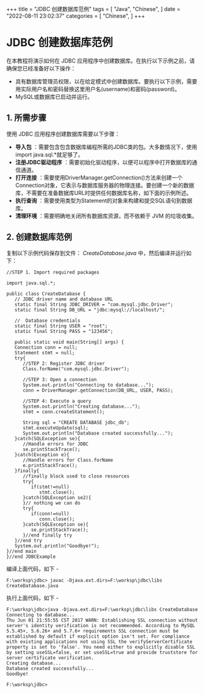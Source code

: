 +++
title = "JDBC 创建数据库范例"
tags = [
"Java",
"Chinese",
]
date = "2022-08-11 23:02:37"
categories = [
"Chinese",
]
+++
# JDBC 创建数据库范例

在本教程将演示如何在 JDBC 应用程序中创建数据库。在执行以下示例之前，请确保您已经准备好以下操作：

  * 具有数据库管理员权限，以在给定模式中创建数据库。要执行以下示例，需要用实际用户名和密码替换这里用户名(username)和密码(password)。
  * MySQL或数据库已启动并运行。



## 1\. 所需步骤

使用 JDBC 应用程序创建数据库需要以下步骤：

  * **导入包** ：需要包含包含数据库编程所需的JDBC类的包。大多数情况下，使用import java.sql.*就足够了。
  * **注册JDBC驱动程序** ：需要初始化驱动程序，以便可以程序中打开数据库的通信通道。
  * **打开连接** ：需要使用DriverManager.getConnection()方法来创建一个Connection对象，它表示与数据库服务器的物理连接。要创建一个新的数据库，不需要在准备数据库URL时提供任何数据库名称，如下面的示例所述。
  * **执行查询** ：需要使用类型为Statement的对象来构建和提交SQL语句到数据库。
  * **清理环境** ：需要明确地关闭所有数据库资源，而不依赖于 JVM 的垃圾收集。



## 2\. 创建数据库范例

复制以下示例代码保存到文件： _CreateDatabase.java_ 中，然后编译并运行如下：

    
    
    //STEP 1. Import required packages
    
    import java.sql.*;
    
    public class CreateDatabase {
       // JDBC driver name and database URL
       static final String JDBC_DRIVER = "com.mysql.jdbc.Driver";  
       static final String DB_URL = "jdbc:mysql://localhost/";
    
       //  Database credentials
       static final String USER = "root";
       static final String PASS = "123456";
    
       public static void main(String[] args) {
       Connection conn = null;
       Statement stmt = null;
       try{
          //STEP 2: Register JDBC driver
          Class.forName("com.mysql.jdbc.Driver");
    
          //STEP 3: Open a connection
          System.out.println("Connecting to database...");
          conn = DriverManager.getConnection(DB_URL, USER, PASS);
    
          //STEP 4: Execute a query
          System.out.println("Creating database...");
          stmt = conn.createStatement();
    
          String sql = "CREATE DATABASE jdbc_db";
          stmt.executeUpdate(sql);
          System.out.println("Database created successfully...");
       }catch(SQLException se){
          //Handle errors for JDBC
          se.printStackTrace();
       }catch(Exception e){
          //Handle errors for Class.forName
          e.printStackTrace();
       }finally{
          //finally block used to close resources
          try{
             if(stmt!=null)
                stmt.close();
          }catch(SQLException se2){
          }// nothing we can do
          try{
             if(conn!=null)
                conn.close();
          }catch(SQLException se){
             se.printStackTrace();
          }//end finally try
       }//end try
       System.out.println("Goodbye!");
    }//end main
    }//end JDBCExample
    

编译上面代码，如下 -

    
    
    F:\worksp\jdbc> javac -Djava.ext.dirs=F:\worksp\jdbc\libs CreateDatabase.java
    

执行上面代码，如下 -

    
    
    F:\worksp\jdbc>java -Djava.ext.dirs=F:\worksp\jdbc\libs CreateDatabase
    Connecting to database...
    Thu Jun 01 21:55:55 CST 2017 WARN: Establishing SSL connection without server's identity verification is not recommended. According to MySQL 5.5.45+, 5.6.26+ and 5.7.6+ requirements SSL connection must be established by default if explicit option isn't set. For compliance with existing applications not using SSL the verifyServerCertificate property is set to 'false'. You need either to explicitly disable SSL by setting useSSL=false, or set useSSL=true and provide truststore for server certificate verification.
    Creating database...
    Database created successfully...
    Goodbye!
    
    F:\worksp\jdbc>
    

